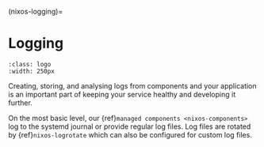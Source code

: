 (nixos-logging)=

# Logging

```{image} images/logging250.png
:class: logo
:width: 250px
```

Creating, storing, and analysing logs from components and your application is
an important part of keeping your service healthy and developing it further.

On the most basic level, our {ref}`managed components <nixos-components>`
log to the systemd journal or provide regular log files.
Log files are rotated by {ref}`nixos-logrotate` which can also be configured for
custom log files.
